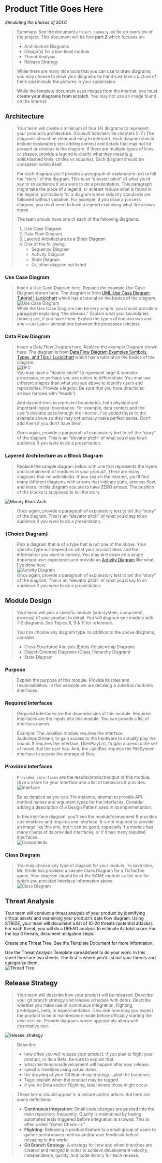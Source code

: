 # Product Title Goes Here
*Simulating the phases of SDLC*

> Summary: See the document `project_summary.md` for an overview of the project. This document will be fore **part 2** which focuses on:
> * Architecture Diagrams  
> * Design(s) for a low-level module  
> * Threat Analysis  
> * Release Strategy  
> 
> While there are many nice tools that you can use to draw diagrams, you may choose to draw your diagrams by hand–just take a picture of them and include the pictures in your submission.
>
> While the template document uses images from the internet, you must **create your diagrams from scratch**. You may not use an image found on the internet.


## Architecture
> Your team will create a minimum of four (4) diagrams to represent your product’s architecture. (Consult Sommerville chapters 5-7.) The diagrams should be clear and easy to interpret. Each diagram should include explanatory text adding context and details that may not be present or obvious in the diagram. If there are multiple types of lines or shapes, provide a legend to clarify what they mean(e.g. solid/dashed lines, circles vs squares). Each diagram should be consistent within itself.  
>
> For each diagram you’ll provide a paragraph of explanatory text to tell the “story” of the diagram. This is an “elevator pitch” of what you’d say to an audience if you were to do a presentation. This paragraph might take the place of a legend, or at least reduce what is found in the legend, particularly for a diagram where industry standards are followed without variation. For example, if you draw a process diagram, you don’t need to have a legend explaining what the arrows mean. 
>
> The team should have one of each of the following diagrams: 
> 1. Use Case Diagram  
> 2. Data Flow Diagram  
> 3. Layered Architecture as a Block Diagram  
> 4. One of the following:  
>       * Sequence Diagram  
>       * Activity Diagram  
>       * State Diagram  
>       * Or, other diagram not listed  

### Use Case Diagram
> Insert a Use Case Diagram here.  Replace the example Use Case Diagram shown here. The diagram is from [UML Use Case Diagram Tutorial | Lucidchart](https://www.lucidchart.com/pages/uml-use-case-diagram)  which has a tutorial on the basics of the diagram.
![Use Case Diagram](../images/use_case.png)  
> While the Use Case Diagram can be very simple, you should provide a paragraph explaining “the obvious.” Explain what your boundaries (boxes) are, if you have them. Explain the types of lines/arrows and any `<<include>>` annotations between the processes (circles).

### Data Flow Diagram
> Insert a Data Flow Diagram here.  Replace the example Diagram shown here. The diagram is from [Data Flow Diagram Examples Symbols, Types, and Tips | Lucidchart](https://www.lucidchart.com/blog/data-flow-diagram-tutorial) which has a tutorial on the basics of the diagram.  
![DFD](../images/DFD.png)  
> You may have a “double circle” to represent large & complex processes, or perhaps you use colors to differentiate. You may use different shapes than what you see above to identify users and repositories. Provide a legend. Be sure that you have directional arrows (arrows with “heads”). 
>
> Add dashed lines to represent boundaries, both physical and important logical boundaries. For example, data centers and the user’s desktop pass through the internet. I’ve added these to the example above so they may not actually make perfect sense. Don’t add them if you don’t have them. 
> 
> Once again, provide a paragraph of explanatory text to tell the “story” of the diagram. This is an “elevator pitch” of what you’d say to an audience if you were to do a presentation.

### Layered Architecture as a Block Diagram
> Replace the sample diagram below with one that represents the layers and containment of modules in your product. There are many diagrams that include blocks. If you search the internet, you'll find many different diagrams with arrows that indicate state, process flow, and more. In this diagram you are to have ZERO arrows. The position of the blocks is supposed to tell the story.  

![Money Block Arch](../images/money_block.png)  

> Once again, provide a paragraph of explanatory text to tell the “story” of the diagram. This is an “elevator pitch” of what you’d say to an audience if you were to do a presentation. 

### {Choice Diagram}
> Pick a diagram that is of a type that is not one of the above. Your specific type will depend on what your product does and the information you want to convey. You may drill down on a single important user experience and provide an [Activity Diagram](https://www.geeksforgeeks.org/unified-modeling-language-uml-activity-diagrams/) like what I’ve done here.  
![Activity Diagram](../images/activity_diagram.png)  
> Once again, provide a paragraph of explanatory text to tell the “story” of the diagram. This is an “elevator pitch” of what you’d say to an audience if you were to do a presentation. 

## Module Design
> Your team will pick a specific module (sub-system, component, process) of your product to detail. You will diagram one module with 1-2 diagrams. See Topics 8, 9 & 11 for reference.
> 
> You can choose any diagram type. In addition to the above diagrams, consider: 
> * Class Structured Analysis (Entity-Relationship Diagram)
> * Object-Oriented Diagrams (Class Hierarchy Diagram)
> * State Diagram

### Purpose
> Explain the purpose of this module. Provide its roles and responsibilities. In this example we are detailing a JukeBox module’s interfaces.  

### Required Interfaces
> Required interfaces are the dependencies of this module. Required interfaces are the inputs into this module. You can provide a list of interface names.
> 
> Example: The JukeBox module requires the interface, AudioInputStream, to gain access to the hardware to actually play the sound. It requires the interface, UserPlayList, to gain access to the set of music that the user has. And, the JukeBox requires the FileSystem interface to access the storage of files.

### Provided Interfaces
> `Provided interfaces` are the results/product/output of this module. Give a name for your interface and a list of behaviors it provides.  
![interface](../images/interface.png) 
> 
> Be as detailed as you can. For instance, attempt to provide API method names and argument types for the interfaces. Consider adding a description of a Design Pattern used in its implementation.
>
> In this interface diagram, you’ll see the module/component B provides one interface and requires one interface. It is not required to provide an image like this one, but it can be good, especially if a module has many clients of its provided interfaces, or if it has many required interfaces.  
![Components](../images/components.png)  

### Class Diagram
> You may choose any type of diagram for your module. To save time, Mr. Stride has provided a sample Class Diagram for a TicTacToe game. Your diagram should be of the SAME module as the one for which you provided interface information above.  
![Class Diagram](../images/class_diagram.png)


## Threat Analysis
Your team will conduct a threat analysis of your product by identifying critical assets and examining your product’s data flow diagram. Using STRIDE, your team will document a list of 10-20 threats (potential attacks). For each threat, you will do a DREAD analysis to estimate its total score. For the top 3 threats, document mitigation steps.

Create one Threat Tree.  See the Template Document for more information.

Use the Threat Analysis Template spreadsheet to do your work. In this sheet there are two sheets. The first is where you’d list out your threats and categorize them.  
![Thread Tree](../images/threat_tree.png)  

## Release Strategy
> Your team will describe how your product will be released. Describe your git branch strategy and release schedule with dates. Describe whether you make use of continuous integration, flighting, prototypes, beta, or experimentation. Describe how long you expect the product to be in maintenance mode before officially starting the next version. Provide diagrams where appropriate along with descriptive text.

![release_strategy](../images/release_strategy.png)  
> Describe:  
> * how often you will release your product. If you plan to flight your product, or do a Beta, be sure to explain that.  
> * what maintenance/development will happen after your release.  
> * specific timelines using actual dates.  
> * the drawing of your Git Branching strategy. Label the branches.  
> * Tags: explain when the product may be tagged.  
> * If you do Beta and/or Flighting, label where those might occur.  

> These terms should appear in a lecture and/or article. But here are some definitions:
> * **Continuous Integration**: Small code changes are pushed into the main repository frequently. Quality is maintained by having automated tests triggered before integration is allowed. This is often called “Gated Check-in.” 
> * **Flighting**:  Releasing a product/feature to a small group of users to gather performance metrics and/or user feedback before releasing to the world.
> * **Git Branch Strategy**: A strategy for how and when branches are created and merged in order to achieve development velocity, independence, quality, and code history for each release.




